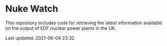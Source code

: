 # Nuke Watch

This repository includes code for retrieving the latest information available on the output of EDF nuclear power plants in the UK.

Last updated: 2021-06-04 23:32